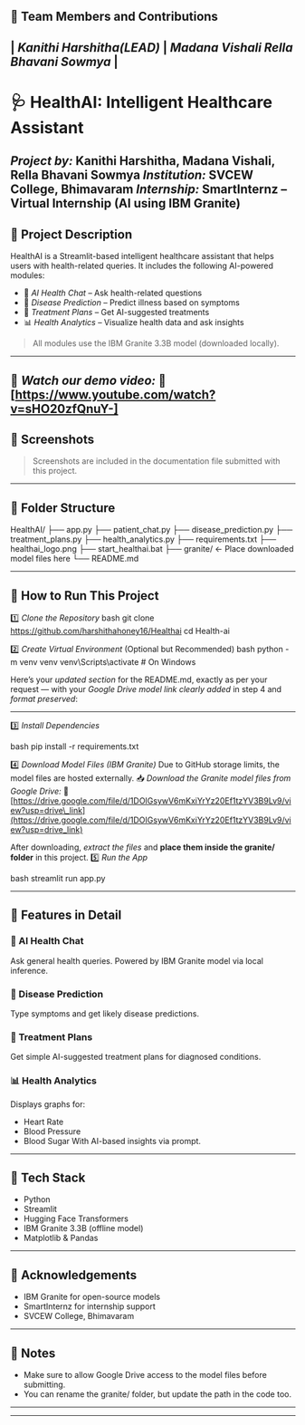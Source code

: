 ## 👥 Team Members and Contributions

| *Kanithi Harshitha(LEAD)* 
| *Madana Vishali*
 *Rella Bhavani Sowmya*                          |
---
# 🩺 HealthAI: Intelligent Healthcare Assistant
*Project by:* Kanithi Harshitha, Madana Vishali, Rella Bhavani Sowmya
*Institution:* SVCEW College, Bhimavaram
*Internship:* SmartInternz – Virtual Internship (AI using IBM Granite)
---
## 📌 Project Description
HealthAI is a Streamlit-based intelligent healthcare assistant that helps users with health-related queries. It includes the following AI-powered modules:
* 💬 *AI Health Chat* – Ask health-related questions
* 🦠 *Disease Prediction* – Predict illness based on symptoms
* 💊 *Treatment Plans* – Get AI-suggested treatments
* 📊 *Health Analytics* – Visualize health data and ask insights
> All modules use the IBM Granite 3.3B model (downloaded locally).
---


🎥 *Watch our demo video:*
🔗 [https://www.youtube.com/watch?v=sHO20zfQnuY-]
---
## 📸 Screenshots
> Screenshots are included in the documentation file submitted with this project.
---
## 📁 Folder Structure

HealthAI/
├── app.py
├── patient_chat.py
├── disease_prediction.py
├── treatment_plans.py
├── health_analytics.py
├── requirements.txt
├── healthai_logo.png
├── start_healthai.bat
├── granite/    ← Place downloaded model files here
└── README.md

---
## 🚀 How to Run This Project
1️⃣ *Clone the Repository*
bash
git clone https://github.com/harshithahoney16/Healthai
cd Health-ai

2️⃣ *Create Virtual Environment* (Optional but Recommended)
bash
python -m venv venv
venv\Scripts\activate  # On Windows

Here’s your *updated section* for the README.md, exactly as per your request — with your *Google Drive model link clearly added* in step 4 and *format preserved*:

---

3️⃣ *Install Dependencies*

bash
pip install -r requirements.txt

4️⃣ *Download Model Files (IBM Granite)*
Due to GitHub storage limits, the model files are hosted externally.
📥 *Download the Granite model files from Google Drive:*
🔗 [https://drive.google.com/file/d/1DOIGsywV6mKxiYrYz20Ef1tzYV3B9Lv9/view?usp=drive\_link](https://drive.google.com/file/d/1DOIGsywV6mKxiYrYz20Ef1tzYV3B9Lv9/view?usp=drive_link)

After downloading, *extract the files* and **place them inside the granite/ folder** in this project.
5️⃣ *Run the App*

bash
streamlit run app.py

---
## 🧪 Features in Detail
### 💬 AI Health Chat
Ask general health queries. Powered by IBM Granite model via local inference.
### 🦠 Disease Prediction
Type symptoms and get likely disease predictions.
### 💊 Treatment Plans
Get simple AI-suggested treatment plans for diagnosed conditions.
### 📊 Health Analytics
Displays graphs for:
* Heart Rate
* Blood Pressure
* Blood Sugar
With AI-based insights via prompt.
---
## 🧠 Tech Stack
* Python
* Streamlit
* Hugging Face Transformers
* IBM Granite 3.3B (offline model)
* Matplotlib & Pandas
---
## 🙏 Acknowledgements
* IBM Granite for open-source models
* SmartInternz for internship support
* SVCEW College, Bhimavaram
---
## 🔐 Notes
* Make sure to allow Google Drive access to the model files before submitting.
* You can rename the granite/ folder, but update the path in the code too.
---

---
